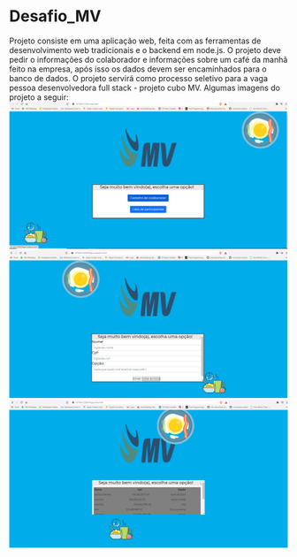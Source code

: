 # Desafio_MV
Projeto consiste em uma aplicação web, feita com as ferramentas de desenvolvimento web tradicionais e o backend em node.js. O projeto deve pedir o informações do colaborador e informações sobre um café da manhã feito na empresa, após isso os dados devem ser encaminhados para o banco de dados. O projeto servirá como processo seletivo para a vaga pessoa desenvolvedora full stack - projeto cubo MV.
Algumas imagens do projeto a seguir: 
<img src="./assets/image/imagem1.png">
<img src="./assets/image/imagem2.png">
<img src="./assets/image/imagem3.png">
